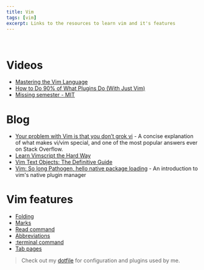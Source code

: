 ```yaml
---
title: Vim
tags: [vim]
excerpt: Links to the resources to learn vim and it's features
---
```

<br/>

# Videos
* [Mastering the Vim Language](https://www.youtube.com/watch?v=wlR5gYd6um0)
* [How to Do 90% of What Plugins Do (With Just Vim)](https://www.youtube.com/watch?v=XA2WjJbmmoM)
* [Missing semester - MIT](https://missing.csail.mit.edu/2020/editors/)

# Blog
* [Your problem with Vim is that you don’t grok vi](https://stackoverflow.com/a/1220118/1424361) - A concise explanation of what makes vi/vim special, and one of the most popular answers ever on Stack Overflow.
* [Learn Vimscript the Hard Way](https://learnvimscriptthehardway.stevelosh.com/)
* [Vim Text Objects: The Definitive Guide](https://blog.carbonfive.com/vim-text-objects-the-definitive-guide/)
* [Vim: So long Pathogen, hello native package loading](https://shapeshed.com/vim-packages/) - An introduction to vim's native plugin manager

# Vim features
* [Folding](https://www.linux.com/training-tutorials/vim-tips-folding-fun/#:~:text=Vim%20uses%20the%20same%20movement,a%20range%20in%20command%20mode.)
* [Marks](https://vim.fandom.com/wiki/Using_marks)
* [Read command](https://vim.fandom.com/wiki/Append_output_of_an_external_command)
* [Abbreviations](https://vim.fandom.com/wiki/Use_abbreviations_for_frequently-used_words)
* [:terminal command](https://vimhelp.org/terminal.txt.html)
* [Tab pages](https://vim.fandom.com/wiki/Using_tab_pages)

> Check out my [dotfile](https://github.com/svaderia/dotfiles) for configuration and plugins used by me.
